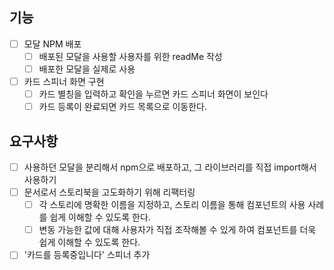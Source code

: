 ## 기능

- [ ] 모달 NPM 배포
  - [ ] 배포된 모달을 사용할 사용자를 위한 readMe 작성
  - [ ] 배포한 모달을 실제로 사용
- [ ] 카드 스피너 화면 구현
  - [ ] 카드 별칭을 입력하고 확인을 누르면 카드 스피너 화면이 보인다
  - [ ] 카드 등록이 완료되면 카드 목록으로 이동한다.

## 요구사항

- [ ] 사용하던 모달을 분리해서 npm으로 배포하고, 그 라이브러리를 직접 import해서 사용하기
- [ ] 문서로서 스토리북을 고도화하기 위해 리팩터링
  - [ ] 각 스토리에 명확한 이름을 지정하고, 스토리 이름을 통해 컴포넌트의 사용 사례를 쉽게 이해할 수 있도록 한다.
  - [ ] 변동 가능한 값에 대해 사용자가 직접 조작해볼 수 있게 하여 컴포넌트를 더욱 쉽게 이해할 수 있도록 한다.
- [ ] '카드를 등록중입니다' 스피너 추가
